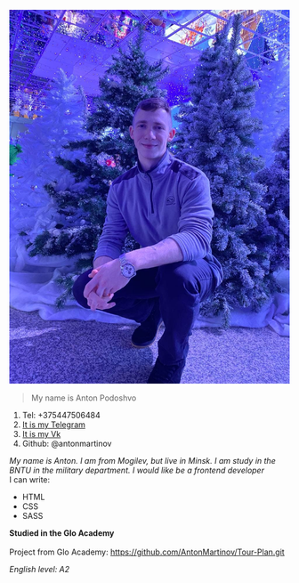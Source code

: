 ![Моё фото](photo_2022-01-10_22-31-02.jpg)

>My name is Anton Podoshvo

1. Tel: +375447506484
2. [It is my Telegram](https://t.me/akuna_matauta)
3. [It is my Vk](https://vk.com/antonmartinov_tilda)
4. Github: @antonmartinov

*My name is Anton. I am from Mogilev, but live in Minsk. I am study in the BNTU in the military department. I would like be a frontend developer*  
I can write: 
* HTML
* CSS 
* SASS

**Studied in the Glo Academy** <br/>  
Project from Glo Academy: https://github.com/AntonMartinov/Tour-Plan.git

*English level: A2*